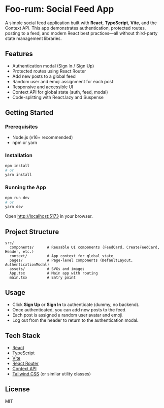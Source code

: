 # Foo-rum: Social Feed App

A simple social feed application built with **React**, **TypeScript**, **Vite**, and the Context API. This app demonstrates authentication, protected routes, posting to a feed, and modern React best practices—all without third-party state management libraries.

## Features

- Authentication modal (Sign In / Sign Up)
- Protected routes using React Router
- Add new posts to a global feed
- Random user and emoji assignment for each post
- Responsive and accessible UI
- Context API for global state (auth, feed, modal)
- Code-splitting with React.lazy and Suspense

## Getting Started

### Prerequisites

- Node.js (v16+ recommended)
- npm or yarn

### Installation

```bash
npm install
# or
yarn install
```

### Running the App

```bash
npm run dev
# or
yarn dev
```

Open [http://localhost:5173](http://localhost:5173) in your browser.

## Project Structure

```
src/
  components/      # Reusable UI components (FeedCard, CreateFeedCard, Header, etc.)
  context/         # App context for global state
  pages/           # Page-level components (DefaultLayout, AuthenticationModal)
  assets/          # SVGs and images
  App.tsx          # Main app with routing
  main.tsx         # Entry point
```

## Usage

- Click **Sign Up** or **Sign In** to authenticate (dummy, no backend).
- Once authenticated, you can add new posts to the feed.
- Each post is assigned a random user avatar and emoji.
- Log out from the header to return to the authentication modal.

## Tech Stack

- [React](https://react.dev/)
- [TypeScript](https://www.typescriptlang.org/)
- [Vite](https://vitejs.dev/)
- [React Router](https://reactrouter.com/)
- [Context API](https://react.dev/reference/react/useContext)
- [Tailwind CSS](https://tailwindcss.com/) (or similar utility classes)

## License

MIT
